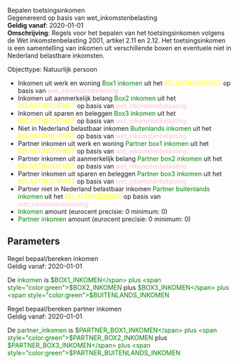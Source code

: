 Bepalen toetsingsinkomen \
Gegenereerd op basis van wet_inkomstenbelasting \
**Geldig vanaf**: 2020-01-01 \
**Omschrijving**: Regels voor het bepalen van het toetsingsinkomen volgens de Wet inkomstenbelasting 2001, artikel 2.11 en 2.12. Het toetsingsinkomen is een samentelling van inkomen uit verschillende boxen en eventuele niet in Nederland belastbare inkomsten.


Objecttype: Natuurlijk persoon
- Inkomen uit werk en woning <span style="color:green">Box1 inkomen</span> uit het <span style="color:yellow"> BELASTINGDIENST </span> op basis van <span style="color:pink"> wet_inkomstenbelasting </span>
- Inkomen uit aanmerkelijk belang <span style="color:green">Box2 inkomen</span> uit het <span style="color:yellow"> BELASTINGDIENST </span> op basis van <span style="color:pink"> wet_inkomstenbelasting </span>
- Inkomen uit sparen en beleggen <span style="color:green">Box3 inkomen</span> uit het <span style="color:yellow"> BELASTINGDIENST </span> op basis van <span style="color:pink"> wet_inkomstenbelasting </span>
- Niet in Nederland belastbaar inkomen <span style="color:green">Buitenlands inkomen</span> uit het <span style="color:yellow"> BELASTINGDIENST </span> op basis van <span style="color:pink"> wet_inkomstenbelasting </span>
- Partner inkomen uit werk en woning <span style="color:green">Partner box1 inkomen</span> uit het <span style="color:yellow"> BELASTINGDIENST </span> op basis van <span style="color:pink"> wet_inkomstenbelasting </span>
- Partner inkomen uit aanmerkelijk belang <span style="color:green">Partner box2 inkomen</span> uit het <span style="color:yellow"> BELASTINGDIENST </span> op basis van <span style="color:pink"> wet_inkomstenbelasting </span>
- Partner inkomen uit sparen en beleggen <span style="color:green">Partner box3 inkomen</span> uit het <span style="color:yellow"> BELASTINGDIENST </span> op basis van <span style="color:pink"> wet_inkomstenbelasting </span>
- Partner niet in Nederland belastbaar inkomen <span style="color:green">Partner buitenlands inkomen</span> uit het <span style="color:yellow"> BELASTINGDIENST </span> op basis van <span style="color:pink"> wet_inkomstenbelasting </span>
- <span style="color:green">Inkomen</span> amount (eurocent precisie: 0 minimum: 0)
- <span style="color:green">Partner inkomen</span> amount (eurocent precisie: 0 minimum: 0)

## Parameters ##


Regel bepaal/bereken inkomen \
Geldig vanaf: 2020-01-01

De <span style="color: green">inkomen</span> is
<span style="color:green">$BOX1_INKOMEN</span> plus <span style="color:green">$BOX2_INKOMEN</span> plus <span style="color:green">$BOX3_INKOMEN</span> plus <span style="color:green">$BUITENLANDS_INKOMEN</span>


Regel bepaal/bereken partner inkomen \
Geldig vanaf: 2020-01-01

De <span style="color: green">partner_inkomen</span> is
<span style="color:green">$PARTNER_BOX1_INKOMEN</span> plus <span style="color:green">$PARTNER_BOX2_INKOMEN</span> plus <span style="color:green">$PARTNER_BOX3_INKOMEN</span> plus <span style="color:green">$PARTNER_BUITENLANDS_INKOMEN</span>
